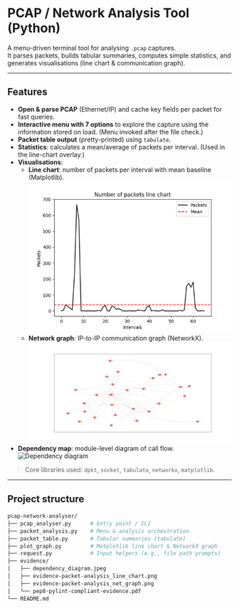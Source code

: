 # PCAP / Network Analysis Tool (Python)

A menu-driven terminal tool for analysing `.pcap` captures.  
It parses packets, builds tabular summaries, computes simple statistics, and generates visualisations (line chart & communication graph).

---

## Features

- **Open & parse PCAP** (Ethernet/IP) and cache key fields per packet for fast queries.
- **Interactive menu with 7 options** to explore the capture using the information stored on load. (Menu invoked after the file check.)
- **Packet table output** (pretty-printed) using `tabulate`.
- **Statistics**: calculates a mean/average of packets per interval. (Used in the line-chart overlay.)  
- **Visualisations**:
  - **Line chart**: number of packets per interval with mean baseline (Matplotlib).  
    ![Packets line chart](evidence/evidence-packet-analysis_line_chart.png)
  - **Network graph**: IP-to-IP communication graph (NetworkX).  
    ![Network graph](evidence/evidence-packet-analysis_net_graph.png)
- **Dependency map**: module-level diagram of call flow.  
  ![Dependency diagram](evidence/dependency_diagram.jpeg)

> Core libraries used: `dpkt`, `socket`, `tabulate`, `networkx`, `matplotlib`.

---

## Project structure

```bash
pcap-network-analyser/
├── pcap_analyser.py      # Entry point / CLI
├── packet_analysis.py    # Menu & analysis orchestration
├── packet_table.py       # Tabular summaries (tabulate)
├── plot_graph.py         # Matplotlib line chart & NetworkX graph
├── request.py            # Input helpers (e.g., file path prompts)
├── evidence/
│   ├── dependency_diagram.jpeg
│   ├── evidence-packet-analysis_line_chart.png
│   ├── evidence-packet-analysis_net_graph.png
│   └── pep8-pylint-compliant-evidence.pdf
└── README.md
```
